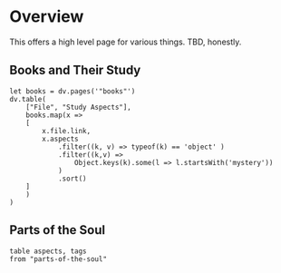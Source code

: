 # Overview
This offers a high level page for various things. 
TBD, honestly. 


## Books and Their Study
```dataviewjs 
let books = dv.pages('"books"')
dv.table(
	["File", "Study Aspects"], 
	books.map(x => 
	[
		x.file.link,
		x.aspects
			.filter((k, v) => typeof(k) == 'object' )
			.filter((k,v) => 
				Object.keys(k).some(l => l.startsWith('mystery'))
			)
			.sort()
	]
	)
)
```


## Parts of the Soul

```dataview
table aspects, tags
from "parts-of-the-soul"

```